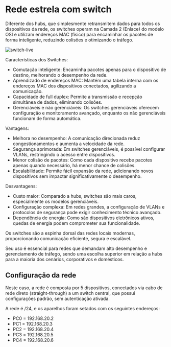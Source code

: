 # Rede estrela com switch

Diferente dos hubs, que simplesmente retransmitem dados para todos os dispositivos da rede, os switches operam na Camada 2 (Enlace) do modelo OSI e utilizam endereços MAC (físico) para encaminhar os pacotes de forma inteligente, reduzindo colisões e otimizando o tráfego.

![switch-live](https://github.com/user-attachments/assets/f16b1f12-68ce-444e-8b43-127f0bf53012)


Características dos Switches:

 - Comutação inteligente: Encaminha pacotes apenas para o dispositivo de destino, melhorando o desempenho da rede.
 - Aprendizado de endereços MAC: Mantém uma tabela interna com os endereços MAC dos dispositivos conectados, agilizando a comunicação.
 - Capacidade de full duplex: Permite a transmissão e recepção simultânea de dados, eliminando colisões.
 - Gerenciáveis e não gerenciáveis: Os switches gerenciáveis oferecem configuração e monitoramento avançado, enquanto os não gerenciáveis funcionam de forma automática.

Vantagens:
 - Melhora no desempenho: A comunicação direcionada reduz congestionamentos e aumenta a velocidade da rede.
 - Segurança aprimorada: Em switches gerenciáveis, é possível configurar VLANs, restringindo o acesso entre dispositivos.
 - Menor colisão de pacotes: Como cada dispositivo recebe pacotes apenas quando necessário, há menor chance de colisões.
 - Escalabilidade: Permite fácil expansão da rede, adicionando novos dispositivos sem impactar significativamente o desempenho.

Desvantagens:
 - Custo maior: Comparado a hubs, switches são mais caros, especialmente os modelos gerenciáveis.
 - Configuração complexa: Em redes grandes, a configuração de VLANs e protocolos de segurança pode exigir conhecimento técnico avançado.
 - Dependência de energia: Como são dispositivos eletrônicos ativos, quedas de energia podem comprometer sua funcionalidade.

Os switches são a espinha dorsal das redes locais modernas, proporcionando comunicação eficiente, segura e escalável. 

Seu uso é essencial para redes que demandam alto desempenho e gerenciamento de tráfego, sendo uma escolha superior em relação a hubs para a maioria dos cenários, corporativos e domésticos.

## Configuração da rede

Neste caso, a rede é composta por 5 dispositivos, conectados via cabo de rede direto (straight-through) a um switch central, que possui configurações padrão, sem autenticação ativada.

A rede é /24, e os aparelhos foram setados com os seguintes endereços:

 - PC0 = 192.168.20.2
 - PC1 = 192.168.20.3
 - PC2 = 192.168.20.4
 - PC3 = 192.168.20.5
 - PC4 = 192.168.20.6
